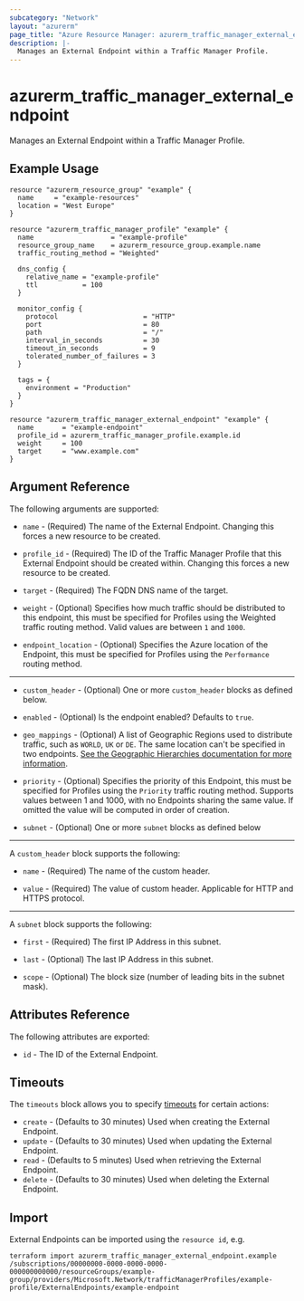 ```yaml
---
subcategory: "Network"
layout: "azurerm"
page_title: "Azure Resource Manager: azurerm_traffic_manager_external_endpoint"
description: |-
  Manages an External Endpoint within a Traffic Manager Profile.
---
```


# azurerm_traffic_manager_external_endpoint

Manages an External Endpoint within a Traffic Manager Profile.

## Example Usage

```hcl
resource "azurerm_resource_group" "example" {
  name     = "example-resources"
  location = "West Europe"
}

resource "azurerm_traffic_manager_profile" "example" {
  name                   = "example-profile"
  resource_group_name    = azurerm_resource_group.example.name
  traffic_routing_method = "Weighted"

  dns_config {
    relative_name = "example-profile"
    ttl           = 100
  }

  monitor_config {
    protocol                     = "HTTP"
    port                         = 80
    path                         = "/"
    interval_in_seconds          = 30
    timeout_in_seconds           = 9
    tolerated_number_of_failures = 3
  }

  tags = {
    environment = "Production"
  }
}

resource "azurerm_traffic_manager_external_endpoint" "example" {
  name       = "example-endpoint"
  profile_id = azurerm_traffic_manager_profile.example.id
  weight     = 100
  target     = "www.example.com"
}
```

## Argument Reference

The following arguments are supported:

* `name` - (Required) The name of the External Endpoint. Changing this forces a new resource to be created.

* `profile_id` - (Required) The ID of the Traffic Manager Profile that this External Endpoint should be created within. Changing this forces a new resource to be created.

* `target` - (Required) The FQDN DNS name of the target.

* `weight` - (Optional) Specifies how much traffic should be distributed to this endpoint, this must be specified for Profiles using the Weighted traffic routing method. Valid values are between `1` and `1000`.

* `endpoint_location` - (Optional) Specifies the Azure location of the Endpoint,
    this must be specified for Profiles using the `Performance` routing method.

---

* `custom_header` - (Optional) One or more `custom_header` blocks as defined below.

* `enabled` - (Optional) Is the endpoint enabled? Defaults to `true`.

* `geo_mappings` - (Optional) A list of Geographic Regions used to distribute traffic, such as `WORLD`, `UK` or `DE`. The same location can't be specified in two endpoints. [See the Geographic Hierarchies documentation for more information](https://docs.microsoft.com/rest/api/trafficmanager/geographichierarchies/getdefault).

* `priority` - (Optional) Specifies the priority of this Endpoint, this must be
  specified for Profiles using the `Priority` traffic routing method. Supports
  values between 1 and 1000, with no Endpoints sharing the same value. If
  omitted the value will be computed in order of creation.

* `subnet` - (Optional) One or more `subnet` blocks as defined below

---

A `custom_header` block supports the following:

* `name` - (Required) The name of the custom header.

* `value` - (Required) The value of custom header. Applicable for HTTP and HTTPS protocol.

---

A `subnet` block supports the following:

* `first` - (Required) The first IP Address in this subnet.

* `last` - (Optional) The last IP Address in this subnet.

* `scope` - (Optional) The block size (number of leading bits in the subnet mask).


## Attributes Reference

The following attributes are exported:

* `id` - The ID of the External Endpoint.

## Timeouts

The `timeouts` block allows you to specify [timeouts](https://www.terraform.io/docs/configuration/resources.html#timeouts) for certain actions:

* `create` - (Defaults to 30 minutes) Used when creating the External Endpoint.
* `update` - (Defaults to 30 minutes) Used when updating the External Endpoint.
* `read` - (Defaults to 5 minutes) Used when retrieving the External Endpoint.
* `delete` - (Defaults to 30 minutes) Used when deleting the External Endpoint.

## Import

External Endpoints can be imported using the `resource id`, e.g.

```shell
terraform import azurerm_traffic_manager_external_endpoint.example /subscriptions/00000000-0000-0000-0000-000000000000/resourceGroups/example-group/providers/Microsoft.Network/trafficManagerProfiles/example-profile/ExternalEndpoints/example-endpoint
```
